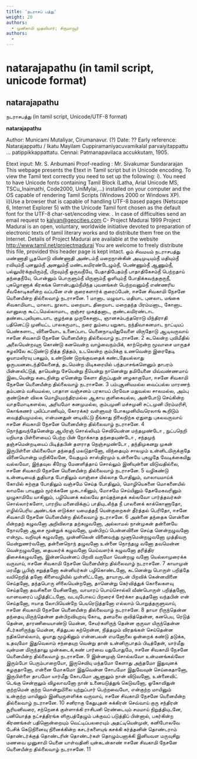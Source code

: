 ```yaml
---
title: 'நடராசப் பத்து'
weight: 20
authors:
  - முனிசாமி முதலியார்; சிருமாவூர்
authors:
  - 
---
```


# natarajapathu (in tamil script, unicode format)



## natarajapathu
நடராசபத்து
(in tamil script, Unicode/UTF-8 format)

**natarajapathu**

Author: Municami Mutaliyar, Cirumanavur. (?)
Date: ??
Early reference: Natarajappattu / Ikatu Mayilam Cuppiramaniyacuvamikalal parvaiyitappattu ...
patippikkappattatu. Cennai: Patmanapavilaca accukkutam, 1905.

Etext input: Mr. S. Anbumani
Proof-reading : Mr. Sivakumar Sundararajan
This webpage presents the Etext in Tamil script but in Unicode encoding.
To view the Tamil text correctly you need to set up the following:
i). You need to have Unicode fonts containing Tamil Block (Latha,
Arial Unicode MS, TSCu_Inaimathi, Code2000, UniMylai,...) installed on your computer
and the OS capable of rendering Tamil Scripts (Windows 2000 or Windows XP).
ii)Use a browser that is capable of handling UTF-8 based pages
(Netscape 6, Internet Explorer 5) with the Unicode Tamil font chosen as the default font for the UTF-8 char-set/encoding view.
. In case of difficulties send an email request to [kalyan@geocities.com](mailto:kalyan@geocities.com)
C- Project Madurai 1999
Project Madurai is an open, voluntary, worldwide initiative devoted
to preparation of electronic texts of tamil literary works and to
distribute them free on the Internet. Details of Project Madurai are
available at the website http://www.tamil.net/projectmadurai
You are welcome to freely distribute this file, provided this
header page is kept intact.
ஓம்
சிவமயம்
நடராசபத்து
மண்ணாதி பூதமொடு விண்ணாதி அண்டம்நீ
மறைநான்கின் அடிமுடியும்நீ
மதியும்நீ ரவியும்நீ புனலும்நீ அனலும்நீ
மண்டலமிரண்டேழும்நீ,
பெண்ணும்நீ ஆணும்நீ, பல்லுயிர்க்குயிரும்நீ,
பிறவும்நீ ஒருவநீயே,
பேதாதிபேதம்நீ பாதாதிகேசம்நீ
பெற்றதாய் தந்தைநீயே,
பொன்னும் பொருளும்நீ யிருளும்நீ
ஒளியும்நீ போதிக்கவந்தகுருநீ,
புகழொணாக் கிரகங்க ளொன்பதும்நீயிந்த
புவனங்கள் பெற்றவனும்நீ
எண்ணரிய சீவகோடிகளீன்ற வப்பனே என்
குரைகளார்க் குரைப்பேன்,
ஈசனே சிவகாமி நேசனே யெனையீன்ற
தில்லைவாழ் நடராசனே. 1
மானாட மழுவாட மதியாட புனலாட மங்கை
சிவகாமியாட,
மாலாட நூலாட மறையாட திறையாட
மறைதந்த பிரம்மனாட,
கோனாட வானுலகு கூட்டமெல்லாமாட,
குஞ்சர முகத்தனாட,
குண்டலமிரண்டாட தண்டைபுலியுடையாட
குழந்தை முருகேசனாட,
ஞானசம்பந்தரொடு யிந்திராதி பதினெட்டு
முனியட்ட பாலகருமாட,
நரை தும்பை யறுகாட நந்திவாகனமாட
நாட்டியப் பெண்களாட,
வினையோட உனைப்பாட யெனைநாடியிதுவேளை
விருதோடு ஆடிவருவாய்
ஈசனே சிவகாமி நேசனே யெனையீன்ற
தில்லைவாழ் நடராசனே. 2
கடலென்ற புவிமீதில் அலையென்றவுரு
கொண்டு கனவென்ற வாழ்வைநம்பிக்,
காற்றென்ற மூவாசை மாருதச் சுழலிலே
கட்டுண்டு நித்த நித்தம்,
உடலென்ற கும்பிக்கு உணவென்ற இரைதேடி
ஓயாமலிரவு பகலும்,
உண்டுண் டுறங்குவதைக் கண்டதேயல்லாது
ஒருபயனடைந்திலேனைத்,
தடமென்ற மிடிகரையில் பந்தபாசங்களெனும்
தாபரம் பின்னலிட்டுத்,
தாயென்று சேயென்று நீயென்று நானென்று
தமியேனை யிவ்வண்ணமாய்
இடையென்று கடைநின்று ஏனென்று கேளா
திருப்பதுன் னழகாகுமோ,
ஈசனே சிவகாமி நேசனே யெனையீன்ற
தில்லைவாழ் நடராசனே. 3
பம்புசூனியமல்ல வைப்பல்ல மாரணந்
தம்பனம் வசியமல்ல,
பாதாள வஞ்சனம் பரகாயப் பிரவேச
மதுவல்ல சாலமல்ல,
அம்பு குண்டுகள் விலக மொழியுமந்திரமல்ல
ஆகாய குளிகையல்ல,
அன்போடு செய்கின்ற வாதமோடிகளல்ல,
அரியமோ கனமுமல்ல,
கும்பமுனி மச்சமுனி சட்டமுனி பிரம்மரிசி,
கொங்கணர் புலிப்பாணியும்,
கோரக்கர் வள்ளுவர் போகமுனியிவரெலாங்
கூறிடும் வைத்தியமுமல்ல,
என்மனதுன் னடிவிட்டு நீங்காது நிலைநிற்க
ஏதுளது புகலவருவாய்
ஈசனே சிவகாமி நேசனே யெனையீன்ற
தில்லைவாழ் நடராசனே. 4
நொந்துவந்தேனென்று ஆயிரஞ் சொல்லியும்
செவியென்ன மந்தமுண்டோ ,
நுட்பநெறி யறியாத பிள்ளையைப் பெற்ற
பின் நோக்காத தந்தையுண்டோ ,
சந்தமுந் தஞ்சமென்றடியைப் பிடித்தபின்
தளராத நெஞ்சமுண்டோ ,
தந்திமுகனறு முகன் இருபிள்ளை யில்லையோ
தந்தைநீ மலடுதானோ,
விந்தையும் சாலமும் உன்னிடமிருக்குதே
வினையொன்று மறிகிலேனே,
வேதமும் சாஸ்திரமும் உன்னையே புகழுதே
வேடிக்கையிது வல்லவோ,
இந்தவுல கீரேழு மேனளித்தாய் சொல்லும்
இனியுன்னை விடுவதில்லை,
ஈசனே சிவகாமி நேசனே யெனையீன்ற
தில்லைவாழ் நடராசனே. 5
வழிகண்டு உன்னடியைத் துதியாத போதிலும்
வாஞ்சை யில்லாத போதிலும்,
வாலாயமாய்க் கோயில் சுற்றாத போதிலும்
வஞ்சமே செய்த போதிலும்,
மொழியெகனை மொகனையில் லாமலே
பாடினும் மூர்க்கனே முகடாகினும்,
மோசமே செய்யினும் தேசமேகவரினும்
முழுகாமியே யாகினும்,
பழியெனக் கல்லவே தாய்தந்தைக் கல்லவோ
பார்த்தவர்கள் சொல்லார்களோ,
பாரறிய மனைவிக்குப் பாதியுடலீந்த நீ
பாலனைக் காக்கொணாதோ,
எழில்பெரிய அண்டங்க ளடுக்கா யமைத்தநீ
யென்குறைகள் தீர்த்தல் பெரிதோ,
ஈசனே சிவகாமி நேசனே யெனையீன்ற
தில்லைவாழ் நடராசனே. 6
அன்னை தந்தைக ளென்னை யீன்றதற்
கழுவனோ அறிவிலாத தற்கழுவனோ,
அல்லாமல் நான்முகன் தன்னையே நோவனோ
ஆசை மூன்றுக் கழுவனோ,
முன்பிறப் பென்னவினை செய்த னென்றழுவனோ
என்மூட வறிவுக் கழுவனோ,
முன்னிலென் வினைவந்து மூளுமென்றழுவனோ
முத்திவரு மென்றுணர்வனோ,
தன்னைநொந் தழுவனோ உன்னை நொந்தழு
வனோ தவமென்ன வென்றழுவனோ,
தையலர்க் கழுவனோ மெய்வளர்க் கழுவனோ
தரித்திர திசைக்கழுவனோ,
இன்னமென்னப் பிறவி வருமோ வென்றழு
வனோ யெல்லாமுரைக்க வருவாய்,
ஈசனே சிவகாமி நேசனே யெனையீன்ற
தில்லைவாழ் நடராசனே. 7
காயாமுன் மரமீது பூபிஞ் சறுத்தனோ
கன்னியர்கள் பழிகொண்டனோ,
கடனென்று பொருள் பறித்தே வயிறெறித்
தனோ கிளைவழியில் முள்ளிட்டனோ,
தாயாருடன் பிறவிக் கென்னவினை செய்தனோ,
தந்தபொரு ளிலையென்றனோ,
தானென்று கெர்வித்துக் கொலைகளவு
செய்தனோ தவசிகளை யேசினனோ,
வாயாரப் பொய்சொல்லி வீண்பொருள் பறித்தனோ,
வானவரைப் பழித்திட்டனோ,
வடவுபோலப் பிறரைச் சேர்க்கா தடித்தனோ
வந்தபின் என் செய்தனோ,
ஈயாத லோபியென்றே பெயரெடுத்தனோ
எல்லாம் பொறுத்தருளுவாய்,
ஈசனே சிவகாமி நேசனே யெனையீன்ற
தில்லைவாழ் நடராசனே. 8
தாயா ரிருந்தென்ன தந்தையு மிருந்தென்ன
தன்பிறவியுறவு கோடி,
தனமலை குவித்தென்ன, கனபெய, ரெடுத்
தென்ன, தாரணியையாண்டு மென்ன,
சேயர்களிருந் தென்ன குருவா யிருந்தென்ன
சீடர்களிருந்து மென்ன,
சித்துபல கற்றென்ன, நித்தமும் விரதங்கள்
செய்தென்ன நதிகளெல்லாம்,
ஓயாது மூழ்கினும் என்னபலன் எமனோலை
ஒன்றைக் கண்டு தடுக்க,
உதவுமோ இதுவெலாம் சந்தையுற வென்று
தான் உன்னிருபாதம் பிடித்தேன்,
யார்மீது வுன்மன மிருந்தாலு முன்கடைக்,கண்
பார்வை யதுபோதுமே,
ஈசனே சிவகாமி நேசனே யெனையீன்ற
தில்லைவாழ் நடராசனே. 9
இன்னமுஞ் சொல்லவோ உன்மனங்கல்லோ
இரும்போ பெரும்பாறையோ,
இருசெவியு மந்தமோ கேளாது அந்தமோ
இதுவுனக் கழகுதானோ,
என்னை மோகமோ இதுவென்ன சோபமோ
இதுவேவுன் செய்கைதானோ,
இருபிள்ளை தாபமோ யார்மீது கோபமோ
ஆனாலும் நான் விடுவனோ,
உன்னைவிட் டெங்கு சென்றாலும் விழலாவனோ
நான் உனையடுத்துங் கெடுவனோ,
ஓகோவிதுன் குற்றமென் குற்ற மொன்றுமிலை
யுற்றுப்பார் பெற்றவையோ,
என்குற்ற மாயினும் உன்குற்ற மாயினும்
இனியருளளிக்க வருவாய்,
ஈசனே சிவகாமி நேசனே யெனையீன்ற
தில்லைவாழ் நடராசனே. 10
சனிராகு கேதுபுதன் சுக்கிரன் செவ்வாய் குரு
சந்திரன் சூரியனிவரை,
சற்றெனக் குள்ளாக்கி ராசிபனி ரெண்டையும்
சமமாய் நிறுத்தியுடனே,
பனியொத்த நட்சத்திரங்க ளிருபத்தேழும் பக்குவப்
படுத்திப் பின்னால்,
பகர்கின்ற கிரணங்கள் பதினொன்றையும்
வெட்டிப்பலரையும் அதட்டியென்முன்,
கனிபோலவே பேசிக் கெடுநினைவு நினைக்கின்ற
கசடர்களையுங் கசக்கி
கர்த்தனின் தொண்டராம் தொண்டர்க்குத்
தொண்டரின் தொண்டர்கள் தொழும்பனாக்கி
இனியவள மருவுசிறு மணவை முனுசாமி யெனை
யாள்வதினி யுன்கடன்காண்
ஈசனே சிவகாமி நேசனே யெனையீன்ற
தில்லைவாழ் நடராசனே. 11